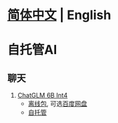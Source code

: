 # **[简体中文](./README_ZH.md) | English**

# 自托管AI

## 聊天
1. [ChatGLM 6B Int4](https://github.com/THUDM/ChatGLM-6B)
    - [离线包](https://github.com/josStorer/selfhostedAI/releases), 可选[百度网盘](https://pan.baidu.com/s/1wchIUHgne3gncIiLIeKBEQ?pwd=1111)
    - [自托管](https://huggingface.co/spaces/josStorer/ChatGLM-6B-Int4-API-OpenAI-Compatible)
